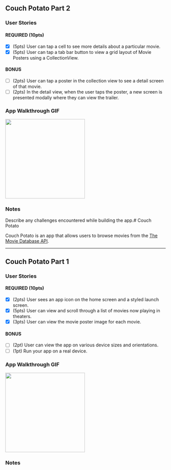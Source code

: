 ## Couch Potato Part 2

### User Stories

#### REQUIRED (10pts)
- [x] (5pts) User can tap a cell to see more details about a particular movie.
- [x] (5pts) User can tap a tab bar button to view a grid layout of Movie Posters using a CollectionView.

#### BONUS
- [ ] (2pts) User can tap a poster in the collection view to see a detail screen of that movie.
- [ ] (2pts) In the detail view, when the user taps the poster, a new screen is presented modally where they can view the trailer.

### App Walkthrough GIF

<img src="https://github.com/e3brooks/CouchPotato/blob/main/ezgif.com-gif-maker%20(3).gif" width=250><br>

### Notes
Describe any challenges encountered while building the app.# Couch Potato

Couch Potato is an app that allows users to browse movies from the [The Movie Database API](http://docs.themoviedb.apiary.io/#).

---

## Couch Potato Part 1

### User Stories

#### REQUIRED (10pts)
- [x] (2pts) User sees an app icon on the home screen and a styled launch screen.
- [x] (5pts) User can view and scroll through a list of movies now playing in theaters.
- [x] (3pts) User can view the movie poster image for each movie.

#### BONUS
- [ ] (2pt) User can view the app on various device sizes and orientations.
- [ ] (1pt) Run your app on a real device.

### App Walkthrough GIF

<img src="https://github.com/e3brooks/CouchPotato/blob/main/ezgif-7-b10cf46177.gif" width=250><br>

### Notes
